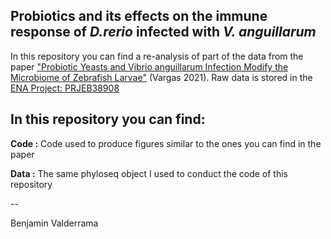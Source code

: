 ## Probiotics and its effects on the immune response of *D.rerio* infected with *V. anguillarum*

In this repository you can find a re-analysis of part of the data from the paper ["Probiotic Yeasts and Vibrio anguillarum Infection Modify the Microbiome of Zebrafish Larvae"](https://www.frontiersin.org/articles/10.3389/fmicb.2021.647977/full) (Vargas 2021). Raw data is stored in the [ENA Project: PRJEB38908](https://www.ebi.ac.uk/ena/browser/view/PRJEB38908?show=reads)

## In this repository you can find:

**Code :** Code used to produce figures similar to the ones you can find in the paper

**Data :** The same phyloseq object I used to conduct the code of this repository 




--

Benjamin Valderrama
